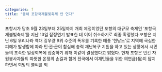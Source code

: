 ```yaml
---
categories: f
title: "올해 포항국제불빛축제 안 연다"
---
```

포항시가 당초 9월 23일부터 25일까지 개최 예정이었던 포항의 대규모 축제인 ‘포항국제불빛축제’를 지난 13일 잠정연기 발표한 데 이어 취소하기로 최종 확정했다.포항은 지난 6일 우리나라 역대 강우량 9위 수준의 폭우를 기록한 태풍 ‘힌남노’로 지역에 극심한 피해가 발생함에 따라 민·관·군이 합심해 총력 재난복구 지원을 하고 있는 상황에서 시민들의 조속한 일상회복에 집중하기 위해 이같이 결정했다고 밝혔다. 현재 포항은 민간 자원봉사자들의 따뜻한 온정의 손길과 함께 전국에서 이재민들을 위한 의연금(품)이 답지하면서 희망의 불씨를 되